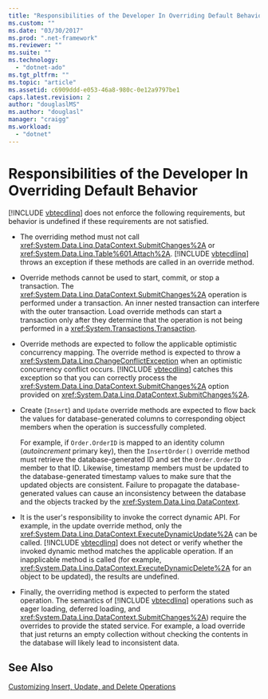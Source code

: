 ```yaml
---
title: "Responsibilities of the Developer In Overriding Default Behavior"
ms.custom: ""
ms.date: "03/30/2017"
ms.prod: ".net-framework"
ms.reviewer: ""
ms.suite: ""
ms.technology: 
  - "dotnet-ado"
ms.tgt_pltfrm: ""
ms.topic: "article"
ms.assetid: c6909ddd-e053-46a8-980c-0e12a9797be1
caps.latest.revision: 2
author: "douglaslMS"
ms.author: "douglasl"
manager: "craigg"
ms.workload: 
  - "dotnet"
---
```

# Responsibilities of the Developer In Overriding Default Behavior
[!INCLUDE [vbtecdlinq](../../../../../../includes/vbtecdlinq-md.md)] does not enforce the following requirements, but behavior is undefined if these requirements are not satisfied.  
  
- The overriding method must not call <xref:System.Data.Linq.DataContext.SubmitChanges%2A> or <xref:System.Data.Linq.Table%601.Attach%2A>. [!INCLUDE [vbtecdlinq](../../../../../../includes/vbtecdlinq-md.md)] throws an exception if these methods are called in an override method.  
  
- Override methods cannot be used to start, commit, or stop a transaction. The <xref:System.Data.Linq.DataContext.SubmitChanges%2A> operation is performed under a transaction. An inner nested transaction can interfere with the outer transaction. Load override methods can start a transaction only after they determine that the operation is not being performed in a <xref:System.Transactions.Transaction>.  
  
- Override methods are expected to follow the applicable optimistic concurrency mapping. The override method is expected to throw a <xref:System.Data.Linq.ChangeConflictException> when an optimistic concurrency conflict occurs. [!INCLUDE [vbtecdlinq](../../../../../../includes/vbtecdlinq-md.md)] catches this exception so that you can correctly process the <xref:System.Data.Linq.DataContext.SubmitChanges%2A> option provided on <xref:System.Data.Linq.DataContext.SubmitChanges%2A>.  
  
- Create (`Insert`) and `Update` override methods are expected to flow back the values for database-generated columns to corresponding object members when the operation is successfully completed.  
  
   For example, if `Order.OrderID` is mapped to an identity column (*autoincrement* primary key), then the `InsertOrder()` override method must retrieve the database-generated ID and set the `Order.OrderID` member to that ID. Likewise, timestamp members must be updated to the database-generated timestamp values to make sure that the updated objects are consistent. Failure to propagate the database-generated values can cause an inconsistency between the database and the objects tracked by the <xref:System.Data.Linq.DataContext>.  
  
- It is the user's responsibility to invoke the correct dynamic API. For example, in the update override method, only the <xref:System.Data.Linq.DataContext.ExecuteDynamicUpdate%2A> can be called. [!INCLUDE [vbtecdlinq](../../../../../../includes/vbtecdlinq-md.md)] does not detect or verify whether the invoked dynamic method matches the applicable operation. If an inapplicable method is called (for example, <xref:System.Data.Linq.DataContext.ExecuteDynamicDelete%2A> for an object to be updated), the results are undefined.  
  
- Finally, the overriding method is expected to perform the stated operation. The semantics of [!INCLUDE [vbtecdlinq](../../../../../../includes/vbtecdlinq-md.md)] operations such as eager loading, deferred loading, and <xref:System.Data.Linq.DataContext.SubmitChanges%2A>) require the overrides to provide the stated service. For example, a load override that just returns an empty collection without checking the contents in the database will likely lead to inconsistent data.  
  
## See Also  
 [Customizing Insert, Update, and Delete Operations](../../../../../../docs/framework/data/adonet/sql/linq/customizing-insert-update-and-delete-operations.md)
